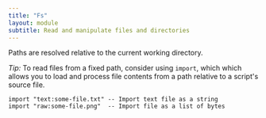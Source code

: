 ```yaml
---
title: "Fs"
layout: module
subtitle: Read and manipulate files and directories
---
```


Paths are resolved relative to the current working directory.

_Tip:_ To read files from a fixed path, consider using `import`, which which
allows you to load and process file contents from a path relative to a script's
source file.

```ptls --no-eval
import "text:some-file.txt" -- Import text file as a string
import "raw:some-file.png"  -- Import file as a list of bytes
```
